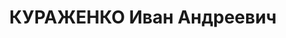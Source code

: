 ---
title: КУРАЖЕНКО Иван Андреевич
description: "Род. в 1914, г. Екатеринославск. Проживал: г. Минусинск. Моторист катера\
  \ на Минусинском винзаводе \n  Арестован 07.10.1936. Обв.: участие в к.-р. организации,\
  \ подготовка теракта. Приговор: ВК ВС СССР, 24.04.1937 – 8 лет ИТЛ. \n  Реабилитирован\
  \ ВК ВС СССР 10.03.1960"
---